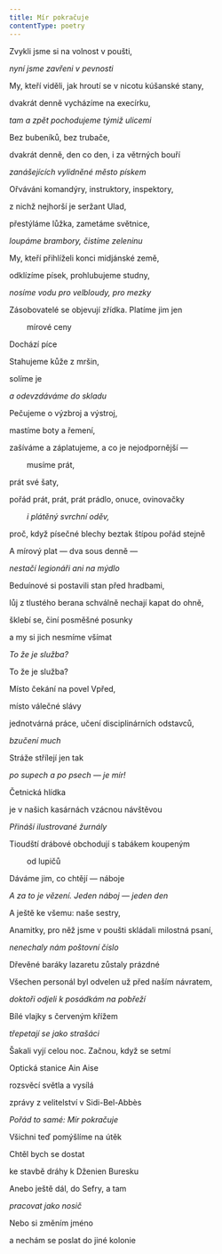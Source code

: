 ```yaml
---
title: Mír pokračuje
contentType: poetry
---
```


<section>

Zvykli jsme si na volnost v poušti,

_nyní jsme zavřeni v pevnosti_

</section>

<section>

My, kteří viděli, jak hroutí se v nicotu kúšanské stany,

dvakrát denně vycházíme na execírku,

_tam a zpět pochodujeme týmiž ulicemi_

</section>

<section>

Bez bubeníků, bez trubače,

dvakrát denně, den co den, i za větrných bouří

_zanášejících vylidněné město pískem_

</section>

<section>

Ořváváni komandýry, instruktory, inspektory,

z nichž nejhorší je seržant Ulad,

přestýláme lůžka, zametáme světnice,

_loupáme brambory, čistíme zeleninu_

</section>

<section>

My, kteří přihlíželi konci midjánské země,

odklízíme písek, prohlubujeme studny,

_nosíme vodu pro velbloudy, pro mezky_

</section>

<section>

Zásobovatelé se objevují zřídka. Platíme jim jen

        mírové ceny

Dochází píce

Stahujeme kůže z mršin,

solíme je

_a odevzdáváme do skladu_

</section>

<section>

Pečujeme o výzbroj a výstroj,

mastíme boty a řemení,

zašíváme a záplatujeme, a co je nejodpornější —

        musíme prát,

prát své šaty,

pořád prát, prát, prát prádlo, onuce, ovinovačky

        _i plátěný svrchní oděv,_

</section>

<section>

proč, když písečné blechy beztak štípou pořád stejně

A mírový plat — dva sous denně —

_nestačí legionáři ani na mýdlo_

</section>

<section>

Beduínové si postavili stan před hradbami,

lůj z tlustého berana schválně nechají kapat do ohně,

šklebí se, činí posměšné posunky

a my si jich nesmíme všímat

_To že je služba?_

</section>

<section>

To že je služba?

Místo čekání na povel Vpřed,

místo válečné slávy

jednotvárná práce, učení disciplinárních odstavců,

_bzučení much_

</section>

<section>

Stráže střílejí jen tak

_po supech a po psech — je mír!_

</section>

<section>

Četnická hlídka

je v našich kasárnách vzácnou návštěvou

_Přináší ilustrované žurnály_

</section>

<section>

Tioudští drábové obchodují s tabákem koupeným

        od lupičů

Dáváme jim, co chtějí — náboje

_A za to je vězení. Jeden náboj — jeden den_

</section>

<section>

A ještě ke všemu: naše sestry,

Anamitky, pro něž jsme v poušti skládali milostná psaní,

_nenechaly nám poštovní číslo_

</section>

<section>

Dřevěné baráky lazaretu zůstaly prázdné

Všechen personál byl odvelen už před naším návratem,

_doktoři odjeli k posádkám na pobřeží_

</section>

<section>

Bílé vlajky s červeným křížem

_třepetají se jako strašáci_

</section>

<section>

Šakali vyjí celou noc. Začnou, když se setmí

Optická stanice Ain Aise

rozsvěcí světla a vysílá

zprávy z velitelství v Sidi-Bel-Abbès

_Pořád to samé: Mír pokračuje_

</section>

<section>

Všichni teď pomýšlíme na útěk

Chtěl bych se dostat

ke stavbě dráhy k Dženien Buresku

Anebo ještě dál, do Sefry, a tam

_pracovat jako nosič_

</section>

<section>

Nebo si změním jméno

a nechám se poslat do jiné kolonie

</section>
